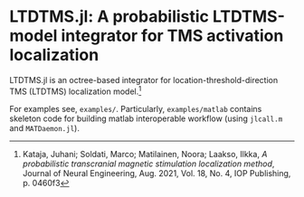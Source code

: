# LTDTMS.jl: A probabilistic LTDTMS-model integrator for TMS activation localization

LTDTMS.jl is an octree-based integrator for location-threshold-direction TMS
(LTDTMS) localization model.[^1]


[^1]: 
    Kataja, Juhani; Soldati, Marco; Matilainen, Noora; Laakso, Ilkka, *A probabilistic transcranial magnetic stimulation localization method*, Journal of Neural Engineering, Aug. 2021, Vol. 18, No. 4, IOP Publishing, p. 0460f3

For examples see, `examples/`. Particularly, `examples/matlab` contains
skeleton code for building matlab interoperable workflow (using `jlcall.m` and
`MATDaemon.jl`).
